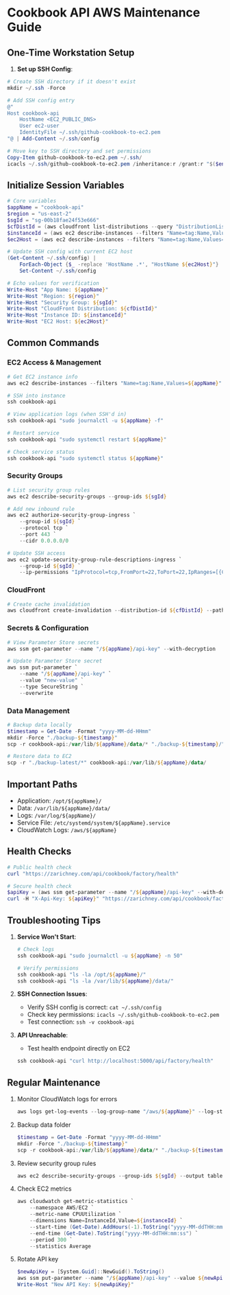 # Cookbook API AWS Maintenance Guide

## One-Time Workstation Setup
1. **Set up SSH Config**:
```powershell
# Create SSH directory if it doesn't exist
mkdir ~/.ssh -Force

# Add SSH config entry
@"
Host cookbook-api
    HostName <EC2_PUBLIC_DNS>
    User ec2-user
    IdentityFile ~/.ssh/github-cookbook-to-ec2.pem
"@ | Add-Content ~/.ssh/config

# Move key to SSH directory and set permissions
Copy-Item github-cookbook-to-ec2.pem ~/.ssh/
icacls ~/.ssh/github-cookbook-to-ec2.pem /inheritance:r /grant:r "$($env:USERNAME):(R)"
```

## Initialize Session Variables
```powershell
# Core variables
$appName = "cookbook-api"
$region = "us-east-2"
$sgId = "sg-00b18fae24f53e666"
$cfDistId = (aws cloudfront list-distributions --query "DistributionList.Items[?Aliases.Items[?contains(@, 'zarichney.com')]].Id" --output text)
$instanceId = (aws ec2 describe-instances --filters "Name=tag:Name,Values=${appName}" --query "Reservations[0].Instances[0].InstanceId" --output text)
$ec2Host = (aws ec2 describe-instances --filters "Name=tag:Name,Values=${appName}" --query "Reservations[0].Instances[0].PublicDnsName" --output text)

# Update SSH config with current EC2 host
(Get-Content ~/.ssh/config) | 
    ForEach-Object {$_ -replace 'HostName .*', "HostName ${ec2Host}"} | 
    Set-Content ~/.ssh/config

# Echo values for verification
Write-Host "App Name: ${appName}"
Write-Host "Region: ${region}"
Write-Host "Security Group: ${sgId}"
Write-Host "CloudFront Distribution: ${cfDistId}"
Write-Host "Instance ID: ${instanceId}"
Write-Host "EC2 Host: ${ec2Host}"
```

## Common Commands

### EC2 Access & Management
```powershell
# Get EC2 instance info
aws ec2 describe-instances --filters "Name=tag:Name,Values=${appName}" --query "Reservations[0].Instances[0]"

# SSH into instance
ssh cookbook-api

# View application logs (when SSH'd in)
ssh cookbook-api "sudo journalctl -u ${appName} -f"

# Restart service
ssh cookbook-api "sudo systemctl restart ${appName}"

# Check service status
ssh cookbook-api "sudo systemctl status ${appName}"
```

### Security Groups
```powershell
# List security group rules
aws ec2 describe-security-groups --group-ids ${sgId}

# Add new inbound rule
aws ec2 authorize-security-group-ingress `
    --group-id ${sgId} `
    --protocol tcp `
    --port 443 `
    --cidr 0.0.0.0/0

# Update SSH access
aws ec2 update-security-group-rule-descriptions-ingress `
    --group-id ${sgId} `
    --ip-permissions "IpProtocol=tcp,FromPort=22,ToPort=22,IpRanges=[{CidrIp=0.0.0.0/0}]"
```

### CloudFront
```powershell
# Create cache invalidation
aws cloudfront create-invalidation --distribution-id ${cfDistId} --paths "/api/cookbook/*"
```

### Secrets & Configuration
```powershell
# View Parameter Store secrets
aws ssm get-parameter --name "/${appName}/api-key" --with-decryption

# Update Parameter Store secret
aws ssm put-parameter `
    --name "/${appName}/api-key" `
    --value "new-value" `
    --type SecureString `
    --overwrite
```

### Data Management
```powershell
# Backup data locally
$timestamp = Get-Date -Format "yyyy-MM-dd-HHmm"
mkdir -Force "./backup-${timestamp}"
scp -r cookbook-api:/var/lib/${appName}/data/* "./backup-${timestamp}/"

# Restore data to EC2
scp -r "./backup-latest/*" cookbook-api:/var/lib/${appName}/data/
```

## Important Paths
- Application: `/opt/${appName}/`
- Data: `/var/lib/${appName}/data/`
- Logs: `/var/log/${appName}/`
- Service File: `/etc/systemd/system/${appName}.service`
- CloudWatch Logs: `/aws/${appName}`

## Health Checks
```powershell
# Public health check
curl "https://zarichney.com/api/cookbook/factory/health"

# Secure health check
$apiKey = (aws ssm get-parameter --name "/${appName}/api-key" --with-decryption --query "Parameter.Value" --output text)
curl -H "X-Api-Key: ${apiKey}" "https://zarichney.com/api/cookbook/factory/health/secure"
```

## Troubleshooting Tips
1. **Service Won't Start**:
   ```powershell
   # Check logs
   ssh cookbook-api "sudo journalctl -u ${appName} -n 50"
   
   # Verify permissions
   ssh cookbook-api "ls -la /opt/${appName}/"
   ssh cookbook-api "ls -la /var/lib/${appName}/data/"
   ```

2. **SSH Connection Issues**:
   - Verify SSH config is correct: `cat ~/.ssh/config`
   - Check key permissions: `icacls ~/.ssh/github-cookbook-to-ec2.pem`
   - Test connection: `ssh -v cookbook-api`

3. **API Unreachable**:
   - Test health endpoint directly on EC2
   ```powershell
   ssh cookbook-api "curl http://localhost:5000/api/factory/health"
   ```

## Regular Maintenance
1. Monitor CloudWatch logs for errors
   ```powershell
   aws logs get-log-events --log-group-name "/aws/${appName}" --log-stream-name ${instanceId}
   ```

2. Backup data folder
   ```powershell
   $timestamp = Get-Date -Format "yyyy-MM-dd-HHmm"
   mkdir -Force "./backup-${timestamp}"
   scp -r cookbook-api:/var/lib/${appName}/data/* "./backup-${timestamp}/"
   ```

3. Review security group rules
   ```powershell
   aws ec2 describe-security-groups --group-ids ${sgId} --output table
   ```

4. Check EC2 metrics
   ```powershell
   aws cloudwatch get-metric-statistics `
       --namespace AWS/EC2 `
       --metric-name CPUUtilization `
       --dimensions Name=InstanceId,Value=${instanceId} `
       --start-time (Get-Date).AddHours(-1).ToString("yyyy-MM-ddTHH:mm:ss") `
       --end-time (Get-Date).ToString("yyyy-MM-ddTHH:mm:ss") `
       --period 300 `
       --statistics Average
   ```

5. Rotate API key
   ```powershell
   $newApiKey = [System.Guid]::NewGuid().ToString()
   aws ssm put-parameter --name "/${appName}/api-key" --value ${newApiKey} --type SecureString --overwrite
   Write-Host "New API Key: ${newApiKey}"
   ```